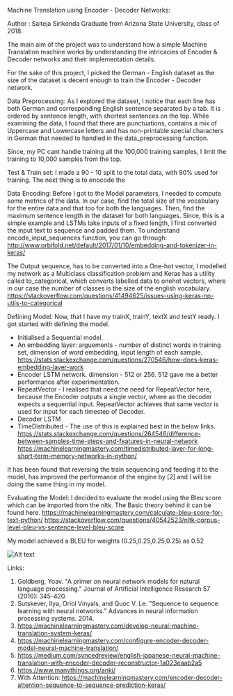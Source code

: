 Machine Translation using Encoder - Decoder Networks:

Author : Saiteja Sirikonda
Graduate from Arizona State University, class of 2018.

The main aim of the project was to understand how a simple Machine Translation machine works by understanding the intricacies of Encoder & Decoder networks and their implementation details.

For the sake of this project, I picked the German - English dataset as the size of the dataset is decent enough to train the Encoder - Decoder network.

Data Preprocessing:
As I explored the dataset, I notice that each line has both German and corresponding English sentence separated by a tab. It is ordered by sentence length, with shortest sentences on the top. While examining the data, I found that there are punctuations, contains a mix of Uppercase and Lowercase letters and has non-printable special characters in German that needed to handled in the data_preprocessing function.

Since, my PC cant handle training all the 100,000 training samples, I limit the training to 10,000 samples from the top.

Test & Train set:
I made a 90 - 10 split to the total data, with 90% used for training. The next thing is to enocode the

Data Encoding:
Before I got to the Model parameters, I needed to compute some metrics of the data. In our case, find the total size of the vocabulary for the entire data and that too for both the languages. Then, find the maximum sentence length in the dataset for both languages.
Since, this is a simple example and LSTMs take inputs of a fixed length, I first converted the input text to sequence and padded them.
To understand encode_input_sequences function, you can go through:
http://www.orbifold.net/default/2017/01/10/embedding-and-tokenizer-in-keras/

The Output sequence, has to be converted into a One-hot vector, I modelled my network as a Multiclass classification problem and Keras has a utility called to_categorical, which converts labelled data to onehot vectors, where in our case the number of classes is the size of the english vocabulary.
https://stackoverflow.com/questions/41494625/issues-using-keras-np-utils-to-categorical

Defining Model:
Now, that I have my trainX, trainY, textX and testY ready. I got started with defining the model.
 - Initialised a Sequential model.
 - An embedding layer: arguements - number of distinct words in training set, dimension of word embedding, input length of each sample.
 https://stats.stackexchange.com/questions/270546/how-does-keras-embedding-layer-work
 - Encoder LSTM network. dimension - 512 or 256. 512 gave me a better performance after experimentation.
 - RepeatVector - I realised that need the need for RepeatVector here, because the Encoder outputs a single vector, where as the decoder expects a sequential input. RepeatVector achieves that same vector is used for input for each timestep of Decoder.
 - Decoder LSTM
 - TimeDistributed - The use of this is explained best in the below links.
https://stats.stackexchange.com/questions/264546/difference-between-samples-time-steps-and-features-in-neural-network
https://machinelearningmastery.com/timedistributed-layer-for-long-short-term-memory-networks-in-python/

It has been found that reversing the train sequencing and feeding it to the model, has improved the performance of the engine by [2] and I will be doing the same thing in my model.


Evaluating the Model:
I decided to evaluate the model using the Bleu score which can be imported from the nltk. The Basic theory behind it can be found here.
https://machinelearningmastery.com/calculate-bleu-score-for-text-python/
https://stackoverflow.com/questions/40542523/nltk-corpus-level-bleu-vs-sentence-level-bleu-score

My model achieved a BLEU for weights (0.25,0.25,0.25,0.25) as 0.52

![Alt text](https://github.com/saiteja93/Machine-Translation-German---English-tentatively-/blob/master/img.PNG?raw=true "Screenshot of execution")



Links:
1. Goldberg, Yoav. "A primer on neural network models for natural language processing." Journal of Artificial Intelligence Research 57 (2016): 345-420.
2. Sutskever, Ilya, Oriol Vinyals, and Quoc V. Le. "Sequence to sequence learning with neural networks." Advances in neural information processing systems. 2014.
3. https://machinelearningmastery.com/develop-neural-machine-translation-system-keras/
4. https://machinelearningmastery.com/configure-encoder-decoder-model-neural-machine-translation/
5. https://medium.com/syncedreview/english-japanese-neural-machine-translation-with-encoder-decoder-reconstructor-1a023eaab2a5
5. https://www.manythings.org/anki/
6. With Attention: https://machinelearningmastery.com/encoder-decoder-attention-sequence-to-sequence-prediction-keras/
